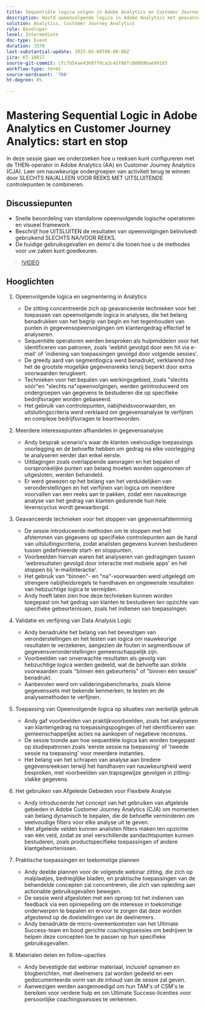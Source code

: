```yaml
---
title: Sequentiële logica volgen in Adobe Analytics en Customer Journey Analytics - Begint en stopt
description: Hoofd opeenvolgende logica in Adobe Analytics met geavanceerde segmentatie, werkingsgebiedcontroles, en afgeleide gebieden om klantengedragspatronen te ontdekken en gegevensnauwkeurigheid te verbeteren.
solution: Analytics, Customer Journey Analytics
role: Developer
level: Intermediate
doc-type: Event
duration: 3370
last-substantial-update: 2025-05-08T00:00:00Z
jira: KT-18017
source-git-commit: cfc7b54ae4360779ca2c41f88fc08089bae99165
workflow-type: tm+mt
source-wordcount: '768'
ht-degree: 0%

---
```



# Mastering Sequential Logic in Adobe Analytics en Customer Journey Analytics: start en stop

In deze sessie gaan we onderzoeken hoe u reeksen kunt configureren met de THEN-operator in Adobe Analytics (AA) en Customer Journey Analytics (CJA). Leer om nauwkeurige ondergroepen van activiteit terug te winnen door SLECHTS NA/ALLEEN VOOR REEKS MET UITSLUITENDE controlepunten te combineren.

## Discussiepunten

* Snelle beoordeling van standalone opeenvolgende logische operatoren en visueel framework.
* Beschrijf hoe UITSLUITEN de resultaten van opeenvolgingen beïnvloedt gebruikend SLECHTS NA/VOOR REEKS.
* De huidige gebruiksgevallen en demo&#39;s die tonen hoe u de methodes voor uw zaken kunt goedkeuren.

>[!VIDEO](https://video.tv.adobe.com/v/3458040/?learn=on&enablevpops)

## Hooglichten


1. Opeenvolgende logica en segmentering in Analytics

   * De zitting concentreerde zich op geavanceerde technieken voor het toepassen van opeenvolgende logica in analyses, die het belang benadrukken van het begrip van begin en het tegenhouden van punten in gegevensopeenvolgingen om klantengedrag effectief te analyseren.
   * Sequentiële operatoren werden besproken als hulpmiddelen voor het identificeren van patronen, zoals &#39;webhit gevolgd door een hit via e-mail&#39; of &#39;indiening van toepassingen gevolgd door volgende sessies&#39;.
   * De greedy aard van segmentlogica werd benadrukt, verklarend hoe het de grootste mogelijke gegevensreeks tenzij beperkt door extra voorwaarden terugkeert.
   * Technieken voor het bepalen van werkingsgebied, zoals &quot;slechts vóór&quot;en &quot;slechts na&quot;opeenvolgingen, werden geïntroduceerd om ondergroepen van gegevens te bestuderen die op specifieke bedrijfsvragen worden gebaseerd.
   * Het gebruik van controlepunten, nabijheidsvoorwaarden, en uitsluitingscriteria werd verklaard om gegevensanalyse te verfijnen en complexe bedrijfsvragen te beantwoorden.

2. Meerdere interessepunten afhandelen in gegevensanalyse

   * Andy besprak scenario&#39;s waar de klanten veelvoudige toepassings voorlegging en de behoefte hebben om gedrag na elke voorlegging te analyseren eerder dan enkel eerste.
   * Uitdagingen zoals overlappende aanvragen en het bepalen of oorspronkelijke punten van belang moeten worden opgenomen of uitgesloten, werden behandeld.
   * Er werd gewezen op het belang van het verduidelijken van veronderstellingen en het verfijnen van logica om meerdere voorvallen van een reeks aan te pakken, zodat een nauwkeurige analyse van het gedrag van klanten gedurende hun hele levenscyclus wordt gewaarborgd.

3. Geavanceerde technieken voor het stoppen van gegevensafstemming

   * De sessie introduceerde methoden om te stoppen met het afstemmen van gegevens op specifieke controlepunten aan de hand van uitsluitingscriteria, zodat analisten gegevens kunnen bestuderen tussen gedefinieerde start- en stoppunten.
   * Voorbeelden hiervan waren het analyseren van gedragingen tussen &#39;webresultaten gevolgd door interactie met mobiele apps&#39; en het stoppen bij &#39;e-mailinteractie&#39;.
   * Het gebruik van &quot;binnen&quot;- en &quot;na&quot;-voorwaarden werd uitgelegd om strengere nabijheidsregels te handhaven en ongewenste resultaten van hebzuchtige logica te vermijden.
   * Andy heeft laten zien hoe deze technieken kunnen worden toegepast om het gedrag van klanten te bestuderen ten opzichte van specifieke gebeurtenissen, zoals het indienen van toepassingen.

4. Validatie en verfijning van Data Analysis Logic

   * Andy benadrukte het belang van het bevestigen van veronderstellingen en het testen van logica om nauwkeurige resultaten te verzekeren, aangezien de fouten in segmentbouw of gegevensveronderstellingen gemeenschappelijk zijn.
   * Voorbeelden van onverwachte resultaten als gevolg van hebzuchtige logica werden gedeeld, wat de behoefte aan strikte voorwaarden zoals &quot;binnen één gebeurtenis&quot; of &quot;binnen één sessie&quot; benadrukt.
   * Aanbevolen werd om valideringsbenchmarks, zoals kleine gegevenssets met bekende kenmerken, te testen en de analysemethoden te verfijnen.

5. Toepassing van Opeenvolgende logica op situaties van werkelijk gebruik

   * Andy gaf voorbeelden van praktijkvoorbeelden, zoals het analyseren van klantengedrag na toepassingspogingen of het identificeren van gemeenschappelijke acties na aankopen of negatieve recensies.
   * De sessie toonde aan hoe sequentiële logica kan worden toegepast op studiepatronen zoals &#39;eerste sessie na toepassing&#39; of &#39;tweede sessie na toepassing&#39; voor meerdere instanties.
   * Het belang van het schrapen van analyse aan bredere gegevensreeksen terwijl het handhaven van nauwkeurigheid werd besproken, met voorbeelden van trapsgewijze gevolgen in zitting-vlakke gegevens.

6. Het gebruiken van Afgeleide Gebieden voor Flexibele Analyse

   * Andy introduceerde het concept van het gebruiken van afgeleide gebieden in Adobe Customer Journey Analytics (CJA) om momenten van belang dynamisch te bepalen, die de behoefte verminderen om veelvoudige filters voor elke analyse uit te geven.
   * Met afgeleide velden kunnen analisten filters maken ten opzichte van één veld, zodat ze snel verschillende aandachtspunten kunnen bestuderen, zoals productspecifieke toepassingen of andere klantgebeurtenissen.

7. Praktische toepassingen en toekomstige plannen

   * Andy deelde plannen voor de volgende webinar zitting, die zich op malplaatjes, bedrieglijke bladen, en praktische toepassingen van de behandelde concepten zal concentreren, die zich van opleiding aan actionable gebruiksgevallen bewegen.
   * De sessie werd afgesloten met een oproep tot het indienen van feedback via een opiniepeiling om de interesse in toekomstige onderwerpen te bepalen en ervoor te zorgen dat deze worden afgestemd op de doelstellingen van de deelnemers.
   * Andy benadrukte de micro-overeenkomsten van het Ultimate Success-team en bood gerichte coachingssessies om bedrijven te helpen deze concepten toe te passen op hun specifieke gebruiksgevallen.

8. Materialen delen en follow-upacties

   * Andy bevestigde dat webinar materiaal, inclusief opnamen en blogberichten, met deelnemers zal worden gedeeld en een gedocumenteerde vorm van de inhoud van de sessie zal geven.
   * Aanwezigen werden aangemoedigd om hun TAM&#39;s of CSM&#39;s te bereiken voor verdere hulp en om Ultimate Success-licenties voor persoonlijke coachingssessies te verkennen.
